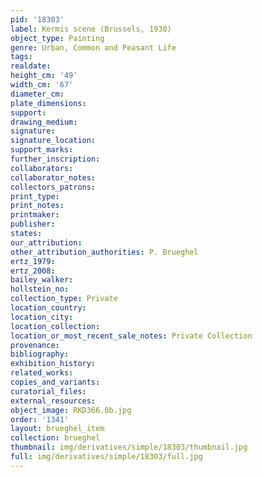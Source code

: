 ```yaml
---
pid: '18303'
label: Kermis scene (Brussels, 1930)
object_type: Painting
genre: Urban, Common and Peasant Life
tags: 
realdate: 
height_cm: '49'
width_cm: '67'
diameter_cm: 
plate_dimensions: 
support: 
drawing_medium: 
signature: 
signature_location: 
support_marks: 
further_inscription: 
collaborators: 
collaborator_notes: 
collectors_patrons: 
print_type: 
print_notes: 
printmaker: 
publisher: 
states: 
our_attribution: 
other_attribution_authorities: P. Brueghel
ertz_1979: 
ertz_2008: 
bailey_walker: 
hollstein_no: 
collection_type: Private
location_country: 
location_city: 
location_collection: 
location_or_most_recent_sale_notes: Private Collection
provenance: 
bibliography: 
exhibition_history: 
related_works: 
copies_and_variants: 
curatorial_files: 
external_resources: 
object_image: RKD366.0b.jpg
order: '1341'
layout: brueghel_item
collection: brueghel
thumbnail: img/derivatives/simple/18303/thumbnail.jpg
full: img/derivatives/simple/18303/full.jpg
---
```


